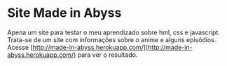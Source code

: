 # Site Made in Abyss

Apena um site para testar o meu aprendizado sobre hml, css e javascript. Trata-se de um site com informações sobre o anime e alguns episódios. Acesse
[http://made-in-abyss.herokuapp.com/](http://made-in-abyss.herokuapp.com/) para ver o resultado.
